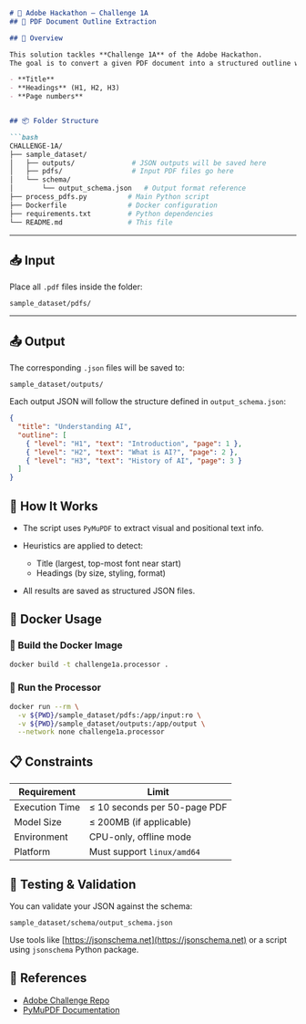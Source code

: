 

````markdown
# 📄 Adobe Hackathon – Challenge 1A  
## 🧠 PDF Document Outline Extraction

## 🚀 Overview

This solution tackles **Challenge 1A** of the Adobe Hackathon.  
The goal is to convert a given PDF document into a structured outline with a clear hierarchy of:

- **Title**
- **Headings** (H1, H2, H3)
- **Page numbers**


## 📦 Folder Structure

```bash
CHALLENGE-1A/
├── sample_dataset/
│   ├── outputs/              # JSON outputs will be saved here
│   ├── pdfs/                 # Input PDF files go here
│   └── schema/
│       └── output_schema.json   # Output format reference
├── process_pdfs.py          # Main Python script
├── Dockerfile               # Docker configuration
├── requirements.txt         # Python dependencies
└── README.md                # This file
````

---

## 📥 Input

Place all `.pdf` files inside the folder:

```
sample_dataset/pdfs/
```

---

## 📤 Output

The corresponding `.json` files will be saved to:

```
sample_dataset/outputs/
```

Each output JSON will follow the structure defined in `output_schema.json`:

```json
{
  "title": "Understanding AI",
  "outline": [
    { "level": "H1", "text": "Introduction", "page": 1 },
    { "level": "H2", "text": "What is AI?", "page": 2 },
    { "level": "H3", "text": "History of AI", "page": 3 }
  ]
}
```

## 🧠 How It Works

* The script uses `PyMuPDF` to extract visual and positional text info.
* Heuristics are applied to detect:

  * Title (largest, top-most font near start)
  * Headings (by size, styling, format)
* All results are saved as structured JSON files.


## 🐳 Docker Usage

### 🔨 Build the Docker Image

```bash
docker build -t challenge1a.processor .
```



### 🚀 Run the Processor

```bash
docker run --rm \
  -v ${PWD}/sample_dataset/pdfs:/app/input:ro \
  -v ${PWD}/sample_dataset/outputs:/app/output \
  --network none challenge1a.processor
```


## 📋 Constraints

| Requirement    | Limit                        |
| -------------- | ---------------------------- |
| Execution Time | ≤ 10 seconds per 50-page PDF |
| Model Size     | ≤ 200MB (if applicable)      |
| Environment    | CPU-only, offline mode       |
| Platform       | Must support `linux/amd64`   |

## 🧪 Testing & Validation

You can validate your JSON against the schema:

```
sample_dataset/schema/output_schema.json
```

Use tools like [https://jsonschema.net](https://jsonschema.net) or a script using `jsonschema` Python package.


## 🔗 References

* [Adobe Challenge Repo](https://github.com/jhaaj08/Adobe-India-Hackathon25)
* [PyMuPDF Documentation](https://pymupdf.readthedocs.io/en/latest/)



